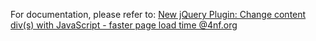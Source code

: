 For documentation, please refer to: [New jQuery Plugin: Change content div(s) with JavaScript - faster page load time @4nf.org](http://4nf.org/change-content-div/)
